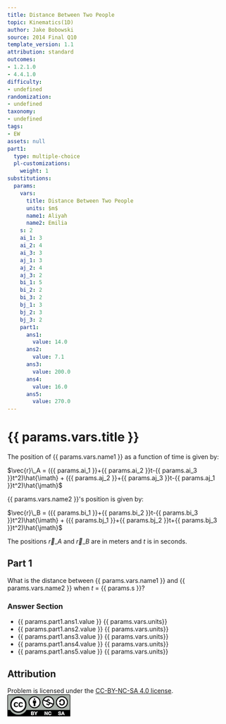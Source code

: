 ```yaml
---
title: Distance Between Two People
topic: Kinematics(1D)
author: Jake Bobowski
source: 2014 Final Q10
template_version: 1.1
attribution: standard
outcomes:
- 1.2.1.0
- 4.4.1.0
difficulty:
- undefined
randomization:
- undefined
taxonomy:
- undefined
tags:
- EW
assets: null
part1:
  type: multiple-choice
  pl-customizations:
    weight: 1
substitutions:
  params:
    vars:
      title: Distance Between Two People
      units: $m$
      name1: Aliyah
      name2: Emilia
    s: 2
    ai_1: 3
    ai_2: 4
    ai_3: 3
    aj_1: 3
    aj_2: 4
    aj_3: 2
    bi_1: 5
    bi_2: 2
    bi_3: 2
    bj_1: 3
    bj_2: 3
    bj_3: 2
    part1:
      ans1:
        value: 14.0
      ans2:
        value: 7.1
      ans3:
        value: 200.0
      ans4:
        value: 16.0
      ans5:
        value: 270.0
---
```

# {{ params.vars.title }}
The position of {{ params.vars.name1 }} as a function of time is given by:

$\vec{r}\_A = ({{ params.ai_1 }}+{{ params.ai_2 }}t-{{ params.ai_3 }}t^2)\hat{\imath} + ({{ params.aj_2 }}+{{ params.aj_3 }}t-{{ params.aj_1 }}t^2)\hat{\jmath}$

{{ params.vars.name2 }}'s position is given by:

$\vec{r}\_B = ({{ params.bi_1 }}+{{ params.bi_2 }}t-{{ params.bi_3 }}t^2)\hat{\imath} + ({{ params.bj_1 }}+{{ params.bj_2 }}t+{{ params.bj_3 }}t^2)\hat{\jmath}$

The positions $\vec{r}\_A$ and $\vec{r}\_B$ are in meters and $t$ is in seconds.

## Part 1

What is the distance between {{ params.vars.name1 }} and {{ params.vars.name2 }} when $t$ = {{ params.s }}?

### Answer Section

- {{ params.part1.ans1.value }} {{ params.vars.units}}
- {{ params.part1.ans2.value }} {{ params.vars.units}}
- {{ params.part1.ans3.value }} {{ params.vars.units}}
- {{ params.part1.ans4.value }} {{ params.vars.units}}
- {{ params.part1.ans5.value }} {{ params.vars.units}}

## Attribution

Problem is licensed under the [CC-BY-NC-SA 4.0 license](https://creativecommons.org/licenses/by-nc-sa/4.0/).<br> ![The Creative Commons 4.0 license requiring attribution-BY, non-commercial-NC, and share-alike-SA license.](https://raw.githubusercontent.com/firasm/bits/master/by-nc-sa.png)